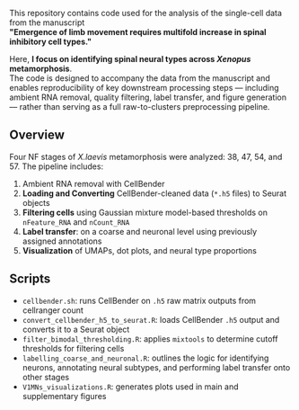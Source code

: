 This repository contains code used for the analysis of the single-cell data from the manuscript  
**"Emergence of limb movement requires multifold increase in spinal inhibitory cell types."**  

Here, **I focus on identifying spinal neural types across _Xenopus_ metamorphosis**.  
The code is designed to accompany the data from the manuscript and enables reproducibility of key downstream processing steps — including ambient RNA removal, quality filtering, label transfer, and figure generation — rather than serving as a full raw-to-clusters preprocessing pipeline.


## Overview

Four NF stages of _X.laevis_ metamorphosis were analyzed: 38, 47, 54, and 57. The pipeline includes:

1. Ambient RNA removal with CellBender
2. **Loading and Converting** CellBender-cleaned data (`*.h5` files) to Seurat objects
3. **Filtering cells** using Gaussian mixture model-based thresholds on `nFeature_RNA` and `nCount_RNA` 
4. **Label transfer**: on a coarse and neuronal level using previously assigned annotations  
5. **Visualization** of UMAPs, dot plots, and neural type proportions 

## Scripts

- `cellbender.sh`: runs CellBender  on `.h5` raw matrix outputs from cellranger count
- `convert_cellbender_h5_to_seurat.R`: loads CellBender `.h5` output and converts it to a Seurat object
- `filter_bimodal_thresholding.R`: applies `mixtools` to determine cutoff thresholds for filtering cells
- `labelling_coarse_and_neuronal.R`: outlines the logic for identifying neurons, annotating neural subtypes, and performing label transfer onto other stages
- `V1MNs_visualizations.R`: generates plots used  in main and supplementary figures






